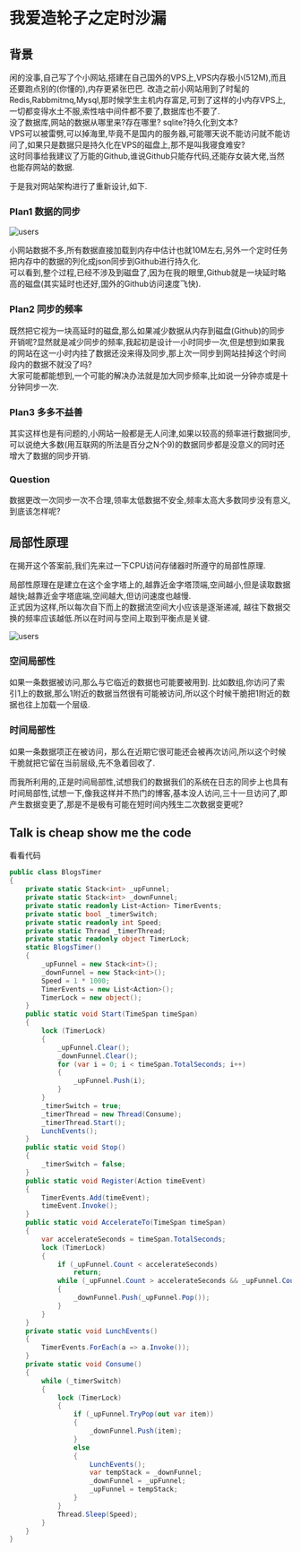 # 我爱造轮子之定时沙漏

## 背景

闲的没事,自己写了个小网站,搭建在自己国外的VPS上,VPS内存极小(512M),而且还要跑点别的(你懂的),内存更紧张巴巴. 改造之前小网站用到了时髦的Redis,Rabbmitmq,Mysql,那时候学生主机内存富足,可到了这样的小内存VPS上,一切都变得水土不服,索性啥中间件都不要了,数据库也不要了.  
没了数据库,网站的数据从哪里来?存在哪里?  sqlite?持久化到文本?  
VPS可以被雷劈,可以掉海里,毕竟不是国内的服务器,可能哪天说不能访问就不能访问了,如果只是数据只是持久化在VPS的磁盘上,那不是叫我寝食难安?  
这时同事给我建议了万能的Github,谁说Github只能存代码,还能存女装大佬,当然也能存网站的数据.

于是我对网站架构进行了重新设计,如下.

### Plan1 数据的同步

![users](https://disk.iblogs.site/pic/iblogs.site/datasync.png)  

小网站数据不多,所有数据直接加载到内存中估计也就10M左右,另外一个定时任务把内存中的数据的列化成json同步到Github进行持久化.  
可以看到,整个过程,已经不涉及到磁盘了,因为在我的眼里,Github就是一块延时略高的磁盘(其实延时也还好,国外的Github访问速度飞快).

### Plan2 同步的频率

既然把它视为一块高延时的磁盘,那么如果减少数据从内存到磁盘(Github)的同步开销呢?显然就是减少同步的频率,我起初是设计一小时同步一次,但是想到如果我的网站在这一小时内挂了数据还没来得及同步,那上次一同步到网站挂掉这个时间段内的数据不就没了吗?  
大家可能都能想到,一个可能的解决办法就是加大同步频率,比如说一分钟亦或是十分钟同步一次.  

### Plan3 多多不益善

其实这样也是有问题的,小网站一般都是无人问津,如果以较高的频率进行数据同步,可以说绝大多数(用互联网的所法是百分之N个9)的数据同步都是没意义的同时还增大了数据的同步开销.  

### Question  

数据更改一次同步一次不合理,领率太低数据不安全,频率太高大多数同步没有意义,到底该怎样呢?  

## 局部性原理

在揭开这个答案前,我们先来过一下CPU访问存储器时所遵守的局部性原理.  

局部性原理在是建立在这个金字塔上的,越靠近金字塔顶端,空间越小,但是读取数据越快;越靠近金字塔底端,空间越大,但访问速度也越慢.  
正式因为这样,所以每次自下而上的数据流空间大小应该是逐渐递减, 越往下数据交换的频率应该越低.所以在时间与空间上取到平衡点是关键.  

![users](https://disk.iblogs.site/pic/iblogs.site/memory-hierarchy.png)  

### 空间局部性

如果一条数据被访问,那么与它临近的数据也可能要被用到. 比如数组,你访问了索引1上的数据,那么1附近的数据当然很有可能被访问,所以这个时候干脆把1附近的数据也往上加载一个层级.  

### 时间局部性

如果一条数据项正在被访问，那么在近期它很可能还会被再次访问,所以这个时候干脆就把它留在当前层级,先不急着回收了.    


而我所利用的,正是时间局部性,试想我们的数据我们的系统在日志的同步上也具有时间局部性,试想一下,像我这样并不热门的博客,基本没人访问,三十一旦访问了,即产生数据变更了,那是不是极有可能在短时间内残生二次数据变更呢?  

## Talk is cheap show me the code

看看代码

``` c#
public class BlogsTimer
{
    private static Stack<int> _upFunnel;
    private static Stack<int> _downFunnel;
    private static readonly List<Action> TimerEvents;
    private static bool _timerSwitch;
    private static readonly int Speed;
    private static Thread _timerThread;
    private static readonly object TimerLock;
    static BlogsTimer()
    {
        _upFunnel = new Stack<int>();
        _downFunnel = new Stack<int>();
        Speed = 1 * 1000;
        TimerEvents = new List<Action>();
        TimerLock = new object();
    }
    public static void Start(TimeSpan timeSpan)
    {
        lock (TimerLock)
        {
            _upFunnel.Clear();
            _downFunnel.Clear();
            for (var i = 0; i < timeSpan.TotalSeconds; i++)
            {
                _upFunnel.Push(i);
            }
        }
        _timerSwitch = true;
        _timerThread = new Thread(Consume);
        _timerThread.Start();
        LunchEvents();
    }
    public static void Stop()
    {
        _timerSwitch = false;
    }
    public static void Register(Action timeEvent)
    {
        TimerEvents.Add(timeEvent);
        timeEvent.Invoke();
    }
    public static void AccelerateTo(TimeSpan timeSpan)
    {
        var accelerateSeconds = timeSpan.TotalSeconds;
        lock (TimerLock)
        {
            if (_upFunnel.Count < accelerateSeconds)
                return;
            while (_upFunnel.Count > accelerateSeconds && _upFunnel.Count > 1)
            {
                _downFunnel.Push(_upFunnel.Pop());
            }
        }
    }
    private static void LunchEvents()
    {
        TimerEvents.ForEach(a => a.Invoke());
    }
    private static void Consume()
    {
        while (_timerSwitch)
        {
            lock (TimerLock)
            {
                if (_upFunnel.TryPop(out var item))
                {
                    _downFunnel.Push(item);
                }
                else
                {
                    LunchEvents();
                    var tempStack = _downFunnel;
                    _downFunnel = _upFunnel;
                    _upFunnel = tempStack;
                }
            }
            Thread.Sleep(Speed);
        }
    }
}

```